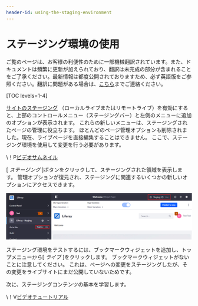 ```yaml
---
header-id: using-the-staging-environment
---
```


# ステージング環境の使用

<p class="alert alert-info"><span class="wysiwyg-color-blue120">ご覧のページは、お客様の利便性のために一部機械翻訳されています。また、ドキュメントは頻繁に更新が加えられており、翻訳は未完成の部分が含まれることをご了承ください。最新情報は都度公開されておりますため、必ず英語版をご参照ください。翻訳に問題がある場合は、<a href="mailto:support-content-jp@liferay.com">こちら</a>までご連絡ください。</span></p>

[TOC levels=1-4]

[サイトのステージング](/docs/7-1/user/-/knowledge_base/u/enabling-staging) （ローカルライブまたはリモートライブ）を有効にすると、上部のコントロールメニュー（ステージングバー）と左側のメニューに追加のオプションが表示されます。 これらの新しいメニューは、ステージングされたページの管理に役立ちます。 ほとんどのページ管理オプションも削除されました。現在、ライブページを直接編集することはできません。 ここで、ステージング環境を使用して変更を行う必要があります。

<div class="video-thumbnail"></div>

\！P[ビデオサムネイル](https://portal.liferay.dev/documents/113763090/113919826/vid-staging-environment-thumbnail.png)

[ *ステージング* ]ボタンをクリックして、ステージングされた領域を表示します。 管理オプションが復元され、ステージングに関連するいくつかの新しいオプションにアクセスできます。

![図1：画面の上部と左側に追加された新しいステージングオプションを確認できます。](../../../../images/staging-live-page.png)

ステージング環境をテストするには、ブックマークウィジェットを追加し、トップメニューから[ *ライブ* ]をクリックします。 ブックマークウィジェットがないことに注意してください。 これは、ページへの変更をステージングしたが、その変更をライブサイトにまだ公開していないためです。

次に、ステージングコンテンツの基本を学習します。

<div class="video-wrapper" data-name="Using Liferay's Staging Environment">
</div>

\！V[ビデオチュートリアル](https://portal.liferay.dev/documents/113763090/113919826/using-liferays-staging-environment.mp4|https://portal.liferay.dev/documents/113763090/113919826/using-liferays-staging-environment.webm)
